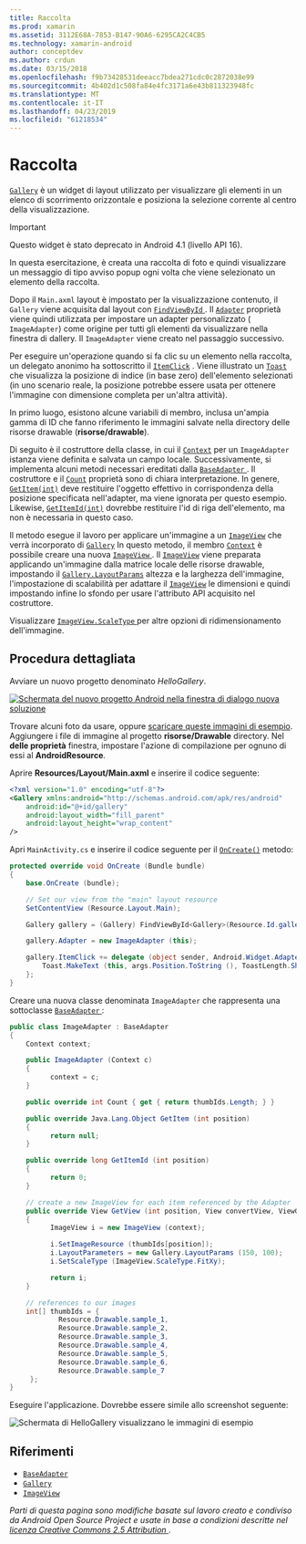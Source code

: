 ```yaml
---
title: Raccolta
ms.prod: xamarin
ms.assetid: 3112E68A-7853-B147-90A6-6295CA2C4CB5
ms.technology: xamarin-android
author: conceptdev
ms.author: crdun
ms.date: 03/15/2018
ms.openlocfilehash: f9b73428531deeacc7bdea271cdc0c2872038e99
ms.sourcegitcommit: 4b402d1c508fa84e4fc3171a6e43b811323948fc
ms.translationtype: MT
ms.contentlocale: it-IT
ms.lasthandoff: 04/23/2019
ms.locfileid: "61218534"
---
```

# <a name="gallery"></a>Raccolta

[`Gallery`](https://developer.xamarin.com/api/type/Android.Widget.Gallery/) è un widget di layout utilizzato per visualizzare gli elementi in un elenco di scorrimento orizzontale e posiziona la selezione corrente al centro della visualizzazione.

> [!IMPORTANT]
> Questo widget è stato deprecato in Android 4.1 (livello API 16). 

In questa esercitazione, è creata una raccolta di foto e quindi visualizzare un messaggio di tipo avviso popup ogni volta che viene selezionato un elemento della raccolta.

Dopo il `Main.axml` layout è impostato per la visualizzazione contenuto, il `Gallery` viene acquisita dal layout con [ `FindViewById` ](https://developer.xamarin.com/api/member/Android.App.Activity.FindViewById/p/System.Int32/).
Il [`Adapter`](https://developer.xamarin.com/api/property/Android.Widget.AdapterView.RawAdapter/)
proprietà viene quindi utilizzata per impostare un adapter personalizzato ( `ImageAdapter`) come origine per tutti gli elementi da visualizzare nella finestra di dallery. Il `ImageAdapter` viene creato nel passaggio successivo.

Per eseguire un'operazione quando si fa clic su un elemento nella raccolta, un delegato anonimo ha sottoscritto il [`ItemClick`](https://developer.xamarin.com/api/event/Android.Widget.AdapterView.ItemClick/)
. Viene illustrato un [`Toast`](https://developer.xamarin.com/api/type/Android.Widget.Toast/)
che visualizza la posizione di indice (in base zero) dell'elemento selezionati (in uno scenario reale, la posizione potrebbe essere usata per ottenere l'immagine con dimensione completa per un'altra attività).

In primo luogo, esistono alcune variabili di membro, inclusa un'ampia gamma di ID che fanno riferimento le immagini salvate nella directory delle risorse drawable (**risorse/drawable**).

Di seguito è il costruttore della classe, in cui il [`Context`](https://developer.xamarin.com/api/type/Android.Content.Context/)
per un `ImageAdapter` istanza viene definita e salvata un campo locale.
Successivamente, si implementa alcuni metodi necessari ereditati dalla [ `BaseAdapter` ](https://developer.xamarin.com/api/type/Android.Widget.BaseAdapter/).
Il costruttore e il [`Count`](https://developer.xamarin.com/api/property/Android.Widget.BaseAdapter.Count/)
proprietà sono di chiara interpretazione. In genere, [`GetItem(int)`](https://developer.xamarin.com/api/member/Android.Widget.BaseAdapter.GetItem/p/System.Int32/)
deve restituire l'oggetto effettivo in corrispondenza della posizione specificata nell'adapter, ma viene ignorata per questo esempio. Likewise, [`GetItemId(int)`](https://developer.xamarin.com/api/member/Android.Widget.BaseAdapter.GetItemId/p/System.Int32/)
dovrebbe restituire l'id di riga dell'elemento, ma non è necessaria in questo caso.

Il metodo esegue il lavoro per applicare un'immagine a un [`ImageView`](https://developer.xamarin.com/api/type/Android.Widget.ImageView/)
che verrà incorporato di [`Gallery`](https://developer.xamarin.com/api/type/Android.Widget.Gallery/)
In questo metodo, il membro [`Context`](https://developer.xamarin.com/api/type/Android.Content.Context/)
è possibile creare una nuova [ `ImageView` ](https://developer.xamarin.com/api/type/Android.Widget.ImageView/).
Il [`ImageView`](https://developer.xamarin.com/api/type/Android.Widget.ImageView/)
viene preparata applicando un'immagine dalla matrice locale delle risorse drawable, impostando il [`Gallery.LayoutParams`](https://developer.xamarin.com/api/type/Android.Widget.Gallery+LayoutParams/)
altezza e la larghezza dell'immagine, l'impostazione di scalabilità per adattare il [`ImageView`](https://developer.xamarin.com/api/type/Android.Widget.ImageView/)
le dimensioni e quindi impostando infine lo sfondo per usare l'attributo API acquisito nel costruttore.

Visualizzare [ `ImageView.ScaleType` ](https://developer.xamarin.com/api/type/Android.Widget.ImageView+ScaleType/) per altre opzioni di ridimensionamento dell'immagine.

## <a name="walkthrough"></a>Procedura dettagliata

Avviare un nuovo progetto denominato *HelloGallery*.

[![Schermata del nuovo progetto Android nella finestra di dialogo nuova soluzione](gallery-images/hellogallery1-sml.png)](gallery-images/hellogallery1.png#lightbox)

Trovare alcuni foto da usare, oppure [scaricare queste immagini di esempio](https://developer.android.com/shareables/sample_images.zip).
Aggiungere i file di immagine al progetto **risorse/Drawable** directory. Nel **delle proprietà** finestra, impostare l'azione di compilazione per ognuno di essi al **AndroidResource**.

Aprire **Resources/Layout/Main.axml** e inserire il codice seguente:

```xml
<?xml version="1.0" encoding="utf-8"?>
<Gallery xmlns:android="http://schemas.android.com/apk/res/android"
    android:id="@+id/gallery"
    android:layout_width="fill_parent"
    android:layout_height="wrap_content"
/>
```

Apri `MainActivity.cs` e inserire il codice seguente per il [`OnCreate()`](https://developer.xamarin.com/api/member/Android.App.Activity.OnCreate/p/Android.OS.Bundle/)
metodo:

```csharp
protected override void OnCreate (Bundle bundle)
{
    base.OnCreate (bundle);

    // Set our view from the "main" layout resource
    SetContentView (Resource.Layout.Main);

    Gallery gallery = (Gallery) FindViewById<Gallery>(Resource.Id.gallery);

    gallery.Adapter = new ImageAdapter (this);

    gallery.ItemClick += delegate (object sender, Android.Widget.AdapterView.ItemClickEventArgs args) {
        Toast.MakeText (this, args.Position.ToString (), ToastLength.Short).Show ();
    };
}
```

Creare una nuova classe denominata `ImageAdapter` che rappresenta una sottoclasse [ `BaseAdapter` ](https://developer.xamarin.com/api/type/Android.Widget.BaseAdapter/):

```csharp
public class ImageAdapter : BaseAdapter
{
    Context context;

    public ImageAdapter (Context c)
    {
          context = c;
    }

    public override int Count { get { return thumbIds.Length; } }

    public override Java.Lang.Object GetItem (int position)
    {
          return null;
    }

    public override long GetItemId (int position)
    {
          return 0;
    }

    // create a new ImageView for each item referenced by the Adapter
    public override View GetView (int position, View convertView, ViewGroup parent)
    {
          ImageView i = new ImageView (context);

          i.SetImageResource (thumbIds[position]);
          i.LayoutParameters = new Gallery.LayoutParams (150, 100);
          i.SetScaleType (ImageView.ScaleType.FitXy);

          return i;
    }

    // references to our images
    int[] thumbIds = {
            Resource.Drawable.sample_1,
            Resource.Drawable.sample_2,
            Resource.Drawable.sample_3,
            Resource.Drawable.sample_4,
            Resource.Drawable.sample_5,
            Resource.Drawable.sample_6,
            Resource.Drawable.sample_7
     };
}

```

Eseguire l'applicazione. Dovrebbe essere simile allo screenshot seguente:

![Schermata di HelloGallery visualizzano le immagini di esempio](gallery-images/hellogallery3.png)



## <a name="references"></a>Riferimenti

-   [`BaseAdapter`](https://developer.xamarin.com/api/type/Android.Widget.BaseAdapter/)
-   [`Gallery`](https://developer.xamarin.com/api/type/Android.Widget.Gallery/)
-   [`ImageView`](https://developer.xamarin.com/api/type/Android.Widget.ImageView/)

*Parti di questa pagina sono modifiche basate sul lavoro creato e condiviso da Android Open Source Project e usate in base a condizioni descritte nel*
[*licenza Creative Commons 2.5 Attribution* ](http://creativecommons.org/licenses/by/2.5/).


